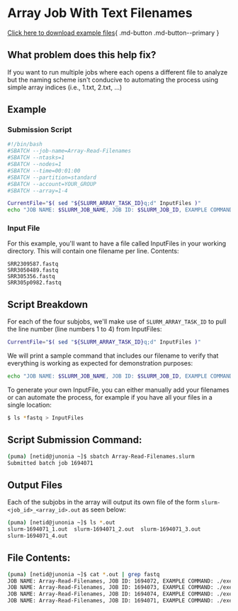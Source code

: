 # Array Job With Text Filenames
[Click here to download example files](files/Array-Read-Filenames.tar.gz){ .md-button .md-button--primary }

## What problem does this help fix?
If you want to run multiple jobs where each opens a different file to analyze but the naming scheme isn't conducive to automating the process using simple array indices (i.e., 1.txt, 2.txt, ...)

## Example
### Submission Script

```bash
#!/bin/bash
#SBATCH --job-name=Array-Read-Filenames
#SBATCH --ntasks=1
#SBATCH --nodes=1             
#SBATCH --time=00:01:00   
#SBATCH --partition=standard
#SBATCH --account=YOUR_GROUP
#SBATCH --array=1-4

CurrentFile="$( sed "${SLURM_ARRAY_TASK_ID}q;d" InputFiles )"
echo "JOB NAME: $SLURM_JOB_NAME, JOB ID: $SLURM_JOB_ID, EXAMPLE COMMAND: ./executable -o output${SLURM_ARRAY_TASK_ID} ${CurrentFile}"
```

### Input File

For this example, you'll want to have a file called InputFiles in your working directory. This will contain one filename per line. Contents:
```text
SRR2309587.fastq
SRR3050489.fastq
SRR305356.fastq
SRR305p0982.fastq
```

## Script Breakdown

For each of the four subjobs, we'll make use of ```SLURM_ARRAY_TASK_ID``` to pull the line number (line numbers 1 to 4) from InputFiles:

```bash
CurrentFile="$( sed "${SLURM_ARRAY_TASK_ID}q;d" InputFiles )"
```

We will print a sample command that includes our filename to verify that everything is working as expected for demonstration purposes:

```bash
echo "JOB NAME: $SLURM_JOB_NAME, JOB ID: $SLURM_JOB_ID, EXAMPLE COMMAND: ./executable -o output${SLURM_ARRAY_TASK_ID} ${CurrentFile}"
```

To generate your own InputFile, you can either manually add your filenames or can automate the process, for example if you have all your files in a single location:

```bash
$ ls *fastq > InputFiles
```

## Script Submission Command:

```bash
(puma) [netid@junonia ~]$ sbatch Array-Read-Filenames.slurm 
Submitted batch job 1694071
```

## Output Files

Each of the subjobs in the array will output its own file of the form ```slurm-<job_id>_<array_id>.out``` as seen below:

```bash
(puma) [netid@junonia ~]$ ls *.out
slurm-1694071_1.out  slurm-1694071_2.out  slurm-1694071_3.out
slurm-1694071_4.out
```

## File Contents:

```bash
(puma) [netid@junonia ~]$ cat *.out | grep fastq
JOB NAME: Array-Read-Filenames, JOB ID: 1694072, EXAMPLE COMMAND: ./executable -o output1 SRR2309587.fastq
JOB NAME: Array-Read-Filenames, JOB ID: 1694073, EXAMPLE COMMAND: ./executable -o output2 SRR3050489.fastq
JOB NAME: Array-Read-Filenames, JOB ID: 1694074, EXAMPLE COMMAND: ./executable -o output3 SRR305356.fastq
JOB NAME: Array-Read-Filenames, JOB ID: 1694071, EXAMPLE COMMAND: ./executable -o output4 SRR305p0982.fastq
```

